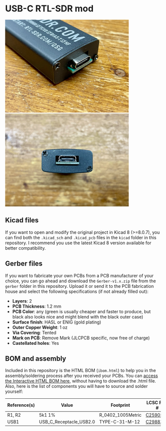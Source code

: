 # USB-C RTL-SDR mod

<img src="/images/img_1.jpg?raw=true" alt="USB-C RTL-SDR v3" width=400 /> <img src="/images/img_2.jpg?raw=true" alt="USB-C RTL-SDR v3" width=400 />

## Kicad files
If you want to open and modify the original project in Kicad 8 (>=8.0.7), you can find both the `.kicad_sch` and `.kicad_pcb` files in the `kicad` folder in this repository. I recommend you use the latest Kicad 8 version available for better compatibility.

## Gerber files
If you want to fabricate your own PCBs from a PCB manufacturer of your choice, you can go ahead and download the `Gerber-v1.x.zip` file from the `gerber` folder in this repository. Upload it or send it to the PCB fabrication house and select the following specifications (if not already filled out):
- **Layers**: 2
- **PCB Thickness**: 1.2 mm
- **PCB Color**: any (green is usually cheaper and faster to produce, but black also looks nice and might blend with the black outer case)
- **Surface finish**: HASL or ENIG (gold plating)
- **Outer Copper Weight**: 1 oz
- **Via Covering**: Tented
- **Mark on PCB**: Remove Mark (JLCPCB specific, now free of charge)
- **Castellated holes**: Yes

## BOM and assembly

Included in this repository is the HTML BOM (`ibom.html`) to help you in the assembly/soldering process after you received your PCBs. You can [access the Interactive HTML BOM here](https://umbertoragone.github.io/usbc-rtl-sdr/bom/ibom.html), without having to download the .html file. Also, here is the list of components you will have to source and solder yourself:

| Reference(s) | Value                   | Footprint         | LCSC Part #                                                   | Qty |
| ------------ | ----------------------- | ----------------- | ------------------------------------------------------------- | --- |
| R1, R2       | 5k1 1%                  | R_0402_1005Metric | [C25905](https://www.lcsc.com/product-detail/C25905.html)     | 2   |
| USB1         | USB_C_Receptacle_USB2.0 | TYPE-C-31-M-12    | [C2988369](https://www.lcsc.com/product-detail/C2988369.html) | 1   |
